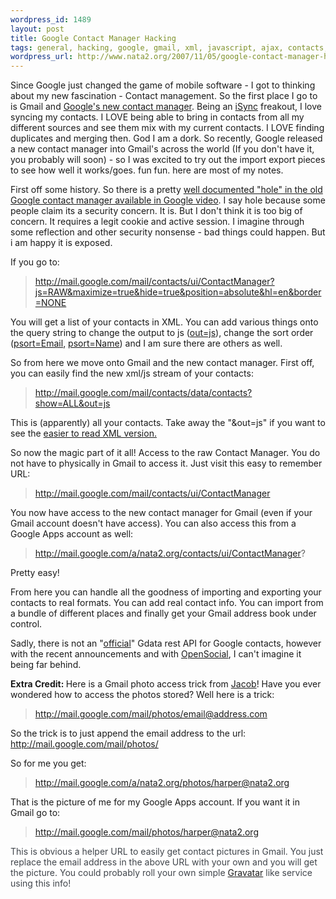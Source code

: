 ```yaml
--- 
wordpress_id: 1489
layout: post
title: Google Contact Manager Hacking
tags: general, hacking, google, gmail, xml, javascript, ajax, contacts, isync, contact-manager
wordpress_url: http://www.nata2.org/2007/11/05/google-contact-manager-hacking-2/
---
```

Since Google just changed the game of mobile software - I got to thinking about my new fascination - Contact management. So the first place I go to is Gmail and <a href="http://lifehacker.com/software/sneak-preview/gmail-speeds-up-improves-contacts-316673.php">Google's new contact manager</a>. Being an <a href="http://en.wikipedia.org/wiki/ISync">iSync</a> freakout, I love syncing my contacts. I LOVE being able to bring in contacts from all my different sources and see them mix with my current contacts. I LOVE finding duplicates and merging then. God I am a dork. So recently, Google released a new contact manager into Gmail's across the world (If you don't have it, you probably will soon) - so I was excited to try out the import export pieces to see how well it works/goes. fun fun. here are most of my notes.

First off some history. So there is a pretty <a href="http://googlesystem.blogspot.com/2007/01/gmail-contact-list-exposure.html">well documented "hole" in the old Google contact manager available in Google video</a>. I say hole because some people claim its a security concern. It is. But I don't think it is too big of concern. It requires a legit cookie and active session. I imagine through some reflection and other security nonsense - bad things could happen. But i am happy it is exposed.

If you go to:
<blockquote><a href="http://video.google.com/contacts/data/contacts?thumb=true&amp;groups=true&amp;show=PICKER&amp;enums=true&amp;psort=Name&amp;max=300&amp;out=js&amp;rf=Emails&amp;jsx=true">http://mail.google.com/mail/contacts/ui/ContactManager? js=RAW&amp;maximize=true&amp;hide=true&amp;position=absolute&amp;hl=en&amp;border=NONE</a></blockquote>
You will get a list of your contacts in XML. You can add various things onto the query string to change the output to js (<a href="http://video.google.com/contacts/data/contacts?thumb=true&amp;groups=true&amp;show=ALL&amp;enums=true&amp;psort=Name&amp;max=500&amp;out=js&amp;jsx=true">out=js</a>), change the sort order (<a href="http://video.google.com/contacts/data/contacts?thumb=true&amp;groups=true&amp;show=ALL&amp;enums=true&amp;psort=Email&amp;max=500&amp;jsx=true">psort=Email</a>, <a href="http://video.google.com/contacts/data/contacts?thumb=true&amp;groups=true&amp;show=ALL&amp;enums=true&amp;psort=Name&amp;max=500&amp;jsx=true">psort=Name</a>) and I am sure there are others as well.

So from here we move onto Gmail and the new contact manager. First off, you can easily find the new xml/js stream of your contacts:
<blockquote><a href="http://mail.google.com/mail/contacts/data/contacts?show=ALL&amp;out=js">http://mail.google.com/mail/contacts/data/contacts?show=ALL&amp;out=js</a></blockquote>
This is (apparently) all your contacts. Take away the "&amp;out=js" if you want to see the <a href="http://mail.google.com/mail/contacts/data/contacts?show=ALL">easier to read XML version.</a>

So now the magic part of it all! Access to the raw Contact Manager. You do not have to physically in Gmail to access it. Just visit this easy to remember URL:
<blockquote><a href="http://mail.google.com/mail/contacts/ui/ContactManager">http://mail.google.com/mail/contacts/ui/ContactManager</a></blockquote>
You now have access to the new contact manager for Gmail (even if your Gmail account doesn't have access). You can also access this from a Google Apps account as well:
<blockquote><a href="http://mail.google.com/a/nata2.org/contacts/ui/ContactManager">http://mail.google.com/a/nata2.org/contacts/ui/ContactManager</a>?</blockquote>
Pretty easy!

From here you can handle all the goodness of importing and exporting your contacts to real formats. You can add real contact info. You can import from a bundle of different places and finally get your Gmail address book under control.

Sadly, there is not an "<a href="http://code.google.com/apis/gmail">official</a>" Gdata rest API for Google contacts, however with the recent announcements and with <a href="http://code.google.com/apis/opensocial/">OpenSocial</a>, I can't imagine it being far behind.

<strong>Extra Credit: </strong>Here is a Gmail photo access trick from <a href="http://jacobdehart.com">Jacob</a>! Have you ever wondered how to access the photos stored? Well here is a trick:
<blockquote><a href="http://mail.google.com/mail/photos/email@address.com" title="http://mail.google.com/mail/photos/email@address.com">http://mail.google.com/mail/photos/email@address.com</a></blockquote>
So the trick is to just append the email address to the url: <a href="http://mail.google.com/mail/photos/" title="http://mail.google.com/mail/photos/">http://mail.google.com/mail/photos/</a>

So for me you get:
<blockquote><a href="http://mail.google.com/a/nata2.org/photos/harper@nata2.org">http://mail.google.com/a/nata2.org/photos/harper@nata2.org</a></blockquote>
That is the picture of me for my Google Apps account. If you want it in Gmail go to:
<blockquote><a href="http://mail.google.com/mail/photos/harper@nata2.org">http://mail.google.com/mail/photos/harper@nata2.org</a></blockquote>
<font style="background-color: #ffffff" color="#40454b">This is obvious a helper URL to easily get contact pictures in Gmail. You just replace the email address in the above URL with your own and you will get the picture. You could probably roll your own simple <a href="http://site.gravatar.com/">Gravatar</a> like service using this info!</font>
